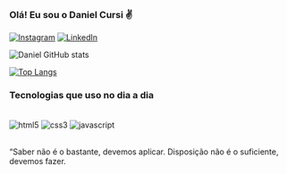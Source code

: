 ### Olá! Eu sou o Daniel Cursi ✌️

[![Instagram](https://img.shields.io/badge/Instagram-E4405F?style=for-the-badge&logo=instagram&logoColor=white)](https://www.instagram.com/danielfreitascursi/)
[![LinkedIn](https://img.shields.io/badge/LinkedIn-0077B5?style=for-the-badge&logo=linkedin&logoColor=white)](https://www.linkedin.com/in/danielcursi)

![Daniel GitHub stats](https://github-readme-stats.vercel.app/api?username=danielcursi&show_icons=true&theme=dracula)

[![Top Langs](https://github-readme-stats.vercel.app/api/top-langs/?username=danielcursi)](https://github.com/anuraghazra/github-readme-stats)

### Tecnologias que uso no dia a dia

<div style="display: inline_block"><br/>
    <img align="center" alt="html5" src="https://img.shields.io/badge/HTML5-E34F26?style=for-the-badge&logo=html5&logoColor=white">
    <img align="center" alt="css3" src="https://img.shields.io/badge/CSS3-1572B6?style=for-the-badge&logo=css3&logoColor=white">
    <img align="center" alt="javascript" src="https://img.shields.io/badge/JavaScript-F7DF1E?style=for-the-badge&logo=javascript&logoColor=black">
</div> <br>

“Saber não é o bastante, devemos aplicar. Disposição não é o suficiente, devemos fazer.



